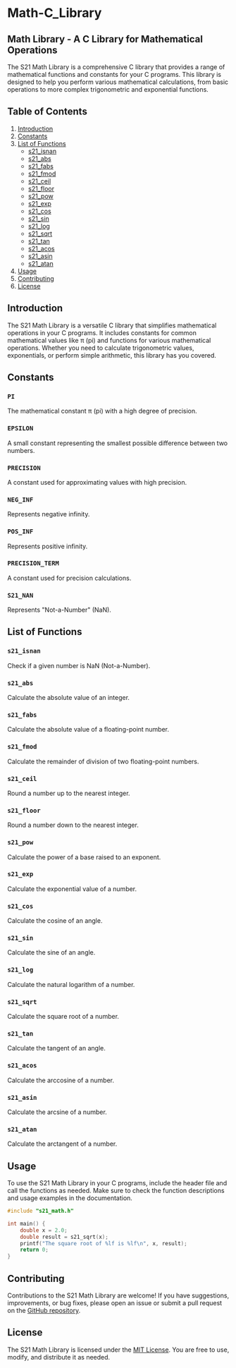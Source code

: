 # Math-C_Library

## Math Library - A C Library for Mathematical Operations

The S21 Math Library is a comprehensive C library that provides a range of mathematical functions and constants for your C programs. This library is designed to help you perform various mathematical calculations, from basic operations to more complex trigonometric and exponential functions.

## Table of Contents

1. [Introduction](#introduction)
2. [Constants](#constants)
3. [List of Functions](#list-of-functions)
   - [s21_isnan](#s21_isnan)
   - [s21_abs](#s21_abs)
   - [s21_fabs](#s21_fabs)
   - [s21_fmod](#s21_fmod)
   - [s21_ceil](#s21_ceil)
   - [s21_floor](#s21_floor)
   - [s21_pow](#s21_pow)
   - [s21_exp](#s21_exp)
   - [s21_cos](#s21_cos)
   - [s21_sin](#s21_sin)
   - [s21_log](#s21_log)
   - [s21_sqrt](#s21_sqrt)
   - [s21_tan](#s21_tan)
   - [s21_acos](#s21_acos)
   - [s21_asin](#s21_asin)
   - [s21_atan](#s21_atan)
4. [Usage](#usage)
5. [Contributing](#contributing)
6. [License](#license)

## Introduction

The S21 Math Library is a versatile C library that simplifies mathematical operations in your C programs. It includes constants for common mathematical values like π (pi) and functions for various mathematical operations. Whether you need to calculate trigonometric values, exponentials, or perform simple arithmetic, this library has you covered.

## Constants

### `PI`

The mathematical constant π (pi) with a high degree of precision.

### `EPSILON`

A small constant representing the smallest possible difference between two numbers.

### `PRECISION`

A constant used for approximating values with high precision.

### `NEG_INF`

Represents negative infinity.

### `POS_INF`

Represents positive infinity.

### `PRECISION_TERM`

A constant used for precision calculations.

### `S21_NAN`

Represents "Not-a-Number" (NaN).

## List of Functions

### `s21_isnan`

Check if a given number is NaN (Not-a-Number).

### `s21_abs`

Calculate the absolute value of an integer.

### `s21_fabs`

Calculate the absolute value of a floating-point number.

### `s21_fmod`

Calculate the remainder of division of two floating-point numbers.

### `s21_ceil`

Round a number up to the nearest integer.

### `s21_floor`

Round a number down to the nearest integer.

### `s21_pow`

Calculate the power of a base raised to an exponent.

### `s21_exp`

Calculate the exponential value of a number.

### `s21_cos`

Calculate the cosine of an angle.

### `s21_sin`

Calculate the sine of an angle.

### `s21_log`

Calculate the natural logarithm of a number.

### `s21_sqrt`

Calculate the square root of a number.

### `s21_tan`

Calculate the tangent of an angle.

### `s21_acos`

Calculate the arccosine of a number.

### `s21_asin`
               
Calculate the arcsine of a number.

### `s21_atan`

Calculate the arctangent of a number.

## Usage

To use the S21 Math Library in your C programs, include the header file and call the functions as needed. Make sure to check the function descriptions and usage examples in the documentation.

```c
#include "s21_math.h"

int main() {
    double x = 2.0;
    double result = s21_sqrt(x);
    printf("The square root of %lf is %lf\n", x, result);
    return 0;
}
```

## Contributing

Contributions to the S21 Math Library are welcome! If you have suggestions, improvements, or bug fixes, please open an issue or submit a pull request on the [GitHub repository](https://github.com/your-repo).

## License

The S21 Math Library is licensed under the [MIT License](LICENSE). You are free to use, modify, and distribute it as needed.
